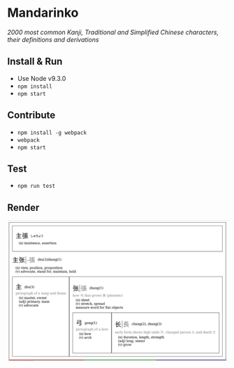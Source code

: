 # Mandarinko
_2000 most common Kanji, Traditional and Simplified Chinese characters, their definitions and derivations_

## Install & Run

- Use Node v9.3.0
- `npm install`  
- `npm start`

## Contribute

- `npm install -g webpack`
- `webpack`
- `npm start`

## Test

- `npm run test`

## Render

![Screenshot](Mandarinko.png)
